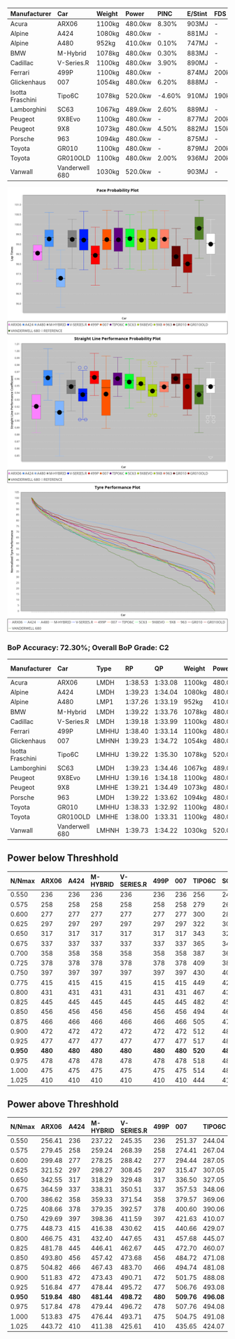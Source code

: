 | Manufacturer     | Car            | Weight | Power   | PINC    | E/Stint | FDS     |
|:-|:-|:-|:-|:-|:-|:-|
| Acura            | ARX06          | 1100kg | 480.0kw | 8.30%   | 903MJ   |    -    |
| Alpine           | A424           | 1080kg | 480.0kw |    -    | 881MJ   |    -    |
| Alpine           | A480           | 952kg  | 410.0kw | 0.10%   | 747MJ   |    -    |
| BMW              | M-Hybrid       | 1078kg | 480.0kw | 0.30%   | 883MJ   |    -    |
| Cadillac         | V-Series.R     | 1100kg | 480.0kw | 3.90%   | 890MJ   |    -    |
| Ferrari          | 499P           | 1100kg | 480.0kw |    -    | 874MJ   | 200kph  |
| Glickenhaus      | 007            | 1054kg | 480.0kw | 6.20%   | 888MJ   |    -    |
| Isotta Fraschini | Tipo6C         | 1078kg | 520.0kw | -4.60%  | 910MJ   | 190kph  |
| Lamborghini      | SC63           | 1067kg | 489.0kw | 2.60%   | 889MJ   |    -    |
| Peugeot          | 9X8Evo         | 1100kg | 480.0kw |    -    | 877MJ   | 200kph  |
| Peugeot          | 9X8            | 1073kg | 480.0kw | 4.50%   | 882MJ   | 150kph  |
| Porsche          | 963            | 1094kg | 480.0kw |    -    | 875MJ   |    -    |
| Toyota           | GR010          | 1100kg | 480.0kw |    -    | 879MJ   | 200kph  |
| Toyota           | GR010OLD       | 1100kg | 480.0kw | 2.00%   | 936MJ   | 200kph  |
| Vanwall          | Vanderwell 680 | 1030kg | 520.0kw |    -    | 903MJ   |    -    |

![PACECHART](./IMG/AUTO.png)
![STRAIGHTLINEPERFORMANCECHART](./IMG/AUTO_sp.png)
![TYREPERFORMANCECHART](./IMG/AUTO_tw.png)

### BoP Accuracy: 72.30%; Overall BoP Grade: C2
| Manufacturer     | Car            | Type  | RP      | QP      | Weight | Power¹  | Threshhold | PINC    | Power²   | E/Stint | AVG Vmax  | FDS     | RDLC | L/Stint | BOP-Grade | Model Accuracy | Model Points | Match% | SimDiff |
|:-|:-|:-|:-|:-|:-|:-|:-|:-|:-|:-|:-|:-|:-|:-|:-|:-|:-|:-|:-|
| Acura            | ARX06          | LMDH  | 1:38.53 | 1:33.08 | 1100kg | 480.0kw | 250.0kph   | 8.30%   | 519.80kw |  903MJ  | 304.04kph |    -    | 0.97 | 29      | -D1       | 100.00%        | 996          | 68.13% | ±0.15s  |
| Alpine           | A424           | LMDH  | 1:39.23 | 1:34.04 | 1080kg | 480.0kw | 250.0kph   |    -    | 480.00kw |  881MJ  | 308.49kph |    -    | 0.98 | 29      | +C1       | 100.00%        | 946          | 79.81% | #       |
| Alpine           | A480           | LMP1  | 1:37.26 | 1:33.19 |  952kg | 410.0kw | 250.0kph   | 0.10%   | 410.40kw |  747MJ  | 300.61kph |    -    | 0.98 | 27      | -Ω1       | 97.08%         | 1727         | 14.05% | #       |
| BMW              | M-Hybrid       | LMDH  | 1:39.22 | 1:33.76 | 1078kg | 480.0kw | 250.0kph   | 0.30%   | 481.40kw |  883MJ  | 306.68kph |    -    | 0.98 | 29      | ~A1       | 100.00%        | 1998         | 96.10% | ±0.16s  |
| Cadillac         | V-Series.R     | LMDH  | 1:39.18 | 1:33.99 | 1100kg | 480.0kw | 250.0kph   | 3.90%   | 498.70kw |  890MJ  | 304.88kph |    -    | 0.97 | 29      | +C1       | 98.11%         | 3991         | 79.67% | ±0.05s  |
| Ferrari          | 499P           | LMHHU | 1:38.40 | 1:33.14 | 1100kg | 480.0kw | 250.0kph   |    -    | 480.00kw |  874MJ  | 307.60kph | 200kph  | 0.99 | 29      | -C1       | 98.72%         | 4180         | 76.80% | #       |
| Glickenhaus      | 007            | LMHNH | 1:39.23 | 1:34.72 | 1054kg | 480.0kw | 250.0kph   | 6.20%   | 509.80kw |  888MJ  | 308.52kph |    -    | 0.95 | 29      | +C1       | 94.07%         | 2174         | 77.07% | #       |
| Isotta Fraschini | Tipo6C         | LMHHU | 1:39.22 | 1:35.30 | 1078kg | 520.0kw | 250.0kph   | -4.60%  | 496.10kw |  910MJ  | 311.09kph | 190kph  | 1.02 | 29      | +E1       | 97.73%         | 129          | 58.60% | #       |
| Lamborghini      | SC63           | LMDH  | 1:39.23 | 1:34.46 | 1067kg | 489.0kw | 250.0kph   | 2.60%   | 501.70kw |  889MJ  | 310.27kph |    -    | 1.02 | 29      | +B2       | 100.00%        | 784          | 83.43% | #       |
| Peugeot          | 9X8Evo         | LMHHU | 1:39.16 | 1:34.18 | 1100kg | 480.0kw | 250.0kph   |    -    | 480.00kw |  877MJ  | 306.14kph | 200kph  | 0.96 | 29      | +B2       | 100.00%        | 636          | 84.69% | #       |
| Peugeot          | 9X8            | LMHHE | 1:39.21 | 1:34.49 | 1073kg | 480.0kw | 250.0kph   | 4.50%   | 501.60kw |  882MJ  | 306.77kph | 150kph  | 0.99 | 29      | +B2       | 99.28%         | 4250         | 81.47% | #       |
| Porsche          | 963            | LMDH  | 1:39.22 | 1:33.62 | 1094kg | 480.0kw | 250.0kph   |    -    | 480.00kw |  875MJ  | 305.71kph |    -    | 0.97 | 29      | ~A1       | 99.91%         | 11713        | 97.06% | ±0.08s  |
| Toyota           | GR010          | LMHHU | 1:38.33 | 1:32.92 | 1100kg | 480.0kw | 250.0kph   |    -    | 480.00kw |  879MJ  | 307.20kph | 200kph  | 0.99 | 29      | -C2       | 99.90%         | 3123         | 72.65% | #       |
| Toyota           | GR010OLD       | LMHHE | 1:38.00 | 1:33.31 | 1100kg | 480.0kw | 250.0kph   | 2.00%   | 489.60kw |  936MJ  | 306.25kph | 200kph  | 0.99 | 29      | -Ω1       | 100.00%        | 730          | 49.48% | #       |
| Vanwall          | Vanderwell 680 | LMHNH | 1:39.73 | 1:34.22 | 1030kg | 520.0kw | 0.0kph     |    -    | 520.00kw |  903MJ  | 311.64kph |    -    | 1.02 | 30      | +D1       | 95.99%         | 527          | 65.43% | #       |

## Power below Threshhold
| N/Nmax    | ARX06   | A424    | M-HYBRID | V-SERIES.R | 499P    | 007     | TIPO6C  | SC63    | 9X8EVO  | 9X8     | 963     | GR010   | GR010OLD | VANDERWELL 680 | ​     | RPM      | A480       |
|:-|:-|:-|:-|:-|:-|:-|:-|:-|:-|:-|:-|:-|:-|:-|:-|:-|:-|
|  0.550    |  236    |  236    |  236     |  236       |  236    |  236    |  256    |  241    |  236    |  236    |  236    |  236    |  236     |  256           |  ​    |   --     |  0.00      |
|  0.575    |  258    |  258    |  258     |  258       |  258    |  258    |  279    |  263    |  258    |  258    |  258    |  258    |  258     |  279           |  ​    |   --     |  0.00      |
|  0.600    |  277    |  277    |  277     |  277       |  277    |  277    |  300    |  282    |  277    |  277    |  277    |  277    |  277     |  300           |  ​    |   --     |  0.00      |
|  0.625    |  297    |  297    |  297     |  297       |  297    |  297    |  322    |  302    |  297    |  297    |  297    |  297    |  297     |  322           |  ​    |   --     |  0.00      |
|  0.650    |  317    |  317    |  317     |  317       |  317    |  317    |  343    |  323    |  317    |  317    |  317    |  317    |  317     |  343           |  ​    |   --     |  0.00      |
|  0.675    |  337    |  337    |  337     |  337       |  337    |  337    |  365    |  343    |  337    |  337    |  337    |  337    |  337     |  365           |  ​    |   --     |  0.00      |
|  0.700    |  358    |  358    |  358     |  358       |  358    |  358    |  387    |  364    |  358    |  358    |  358    |  358    |  358     |  387           |  ​    |   --     |  0.00      |
|  0.725    |  378    |  378    |  378     |  378       |  378    |  378    |  409    |  385    |  378    |  378    |  378    |  378    |  378     |  409           |  ​    |   --     |  0.00      |
|  0.750    |  397    |  397    |  397     |  397       |  397    |  397    |  430    |  404    |  397    |  397    |  397    |  397    |  397     |  430           |  ​    |   --     |  0.00      |
|  0.775    |  415    |  415    |  415     |  415       |  415    |  415    |  449    |  423    |  415    |  415    |  415    |  415    |  415     |  449           |  ​    |  5000    |  241.11    |
|  0.800    |  431    |  431    |  431     |  431       |  431    |  431    |  467    |  439    |  431    |  431    |  431    |  431    |  431     |  467           |  ​    |  5500    |  284.12    |
|  0.825    |  445    |  445    |  445     |  445       |  445    |  445    |  482    |  454    |  445    |  445    |  445    |  445    |  445     |  482           |  ​    |  6000    |  318.14    |
|  0.850    |  456    |  456    |  456     |  456       |  456    |  456    |  494    |  465    |  456    |  456    |  456    |  456    |  456     |  494           |  ​    |  6500    |  359.16    |
|  0.875    |  466    |  466    |  466     |  466       |  466    |  466    |  505    |  475    |  466    |  466    |  466    |  466    |  466     |  505           |  ​    |  7000    |  401.18    |
|  0.900    |  472    |  472    |  472     |  472       |  472    |  472    |  512    |  481    |  472    |  472    |  472    |  472    |  472     |  512           |  ​    |  7500    |  411.18    |
|  0.925    |  477    |  477    |  477     |  477       |  477    |  477    |  517    |  486    |  477    |  477    |  477    |  477    |  477     |  517           |  ​    |  8000    |  407.18    |
| **0.950** | **480** | **480** | **480**  | **480**    | **480** | **480** | **520** | **489** | **480** | **480** | **480** | **480** | **480**  | **520**        | **​** | **8500** | **410.18** |
|  0.975    |  478    |  478    |  478     |  478       |  478    |  478    |  518    |  487    |  478    |  478    |  478    |  478    |  478     |  518           |  ​    |  9000    |  205.09    |
|  1.000    |  475    |  475    |  475     |  475       |  475    |  475    |  514    |  484    |  475    |  475    |  475    |  475    |  475     |  514           |  ​    |   --     |  0.00      |
|  1.025    |  410    |  410    |  410     |  410       |  410    |  410    |  444    |  418    |  410    |  410    |  410    |  410    |  410     |  444           |  ​    |   --     |  0.00      |

## Power above Threshhold
| N/Nmax    | ARX06      | A424    | M-HYBRID   | V-SERIES.R | 499P    | 007        | TIPO6C     | SC63       | 9X8EVO  | 9X8        | 963     | GR010   | GR010OLD   | VANDERWELL 680 | ​     | RPM      | A480       |
|:-|:-|:-|:-|:-|:-|:-|:-|:-|:-|:-|:-|:-|:-|:-|:-|:-|:-|
|  0.550    |  256.41    |  236    |  237.22    |  245.35    |  236    |  251.37    |  244.04    |  247.35    |  236    |  247.30    |  236    |  236    |  241.30    |  256           |  ​    |   --     |  0.00      |
|  0.575    |  279.45    |  258    |  259.24    |  268.39    |  258    |  274.41    |  267.04    |  270.38    |  258    |  270.32    |  258    |  258    |  263.32    |  279           |  ​    |   --     |  0.00      |
|  0.600    |  299.48    |  277    |  278.25    |  288.42    |  277    |  294.44    |  287.05    |  290.41    |  277    |  290.35    |  277    |  277    |  282.35    |  300           |  ​    |   --     |  0.00      |
|  0.625    |  321.52    |  297    |  298.27    |  308.45    |  297    |  315.47    |  307.05    |  310.44    |  297    |  310.37    |  297    |  297    |  302.37    |  322           |  ​    |   --     |  0.00      |
|  0.650    |  342.55    |  317    |  318.29    |  329.48    |  317    |  336.50    |  327.05    |  331.47    |  317    |  331.40    |  317    |  317    |  323.40    |  343           |  ​    |   --     |  0.00      |
|  0.675    |  364.59    |  337    |  338.31    |  350.51    |  337    |  357.53    |  348.06    |  352.50    |  337    |  352.42    |  337    |  337    |  343.42    |  365           |  ​    |   --     |  0.00      |
|  0.700    |  386.62    |  358    |  359.33    |  371.54    |  358    |  379.57    |  369.06    |  373.53    |  358    |  373.45    |  358    |  358    |  364.45    |  387           |  ​    |   --     |  0.00      |
|  0.725    |  408.66    |  378    |  379.35    |  392.57    |  378    |  400.60    |  390.06    |  394.56    |  378    |  394.47    |  378    |  378    |  385.47    |  409           |  ​    |   --     |  0.00      |
|  0.750    |  429.69    |  397    |  398.36    |  411.59    |  397    |  421.63    |  410.07    |  414.59    |  397    |  414.50    |  397    |  397    |  404.50    |  430           |  ​    |   --     |  0.00      |
|  0.775    |  448.73    |  415    |  416.38    |  430.62    |  415    |  440.66    |  429.07    |  433.62    |  415    |  433.52    |  415    |  415    |  423.52    |  449           |  ​    |  5000    |  241.11    |
|  0.800    |  466.75    |  431    |  432.40    |  447.65    |  431    |  457.68    |  445.07    |  450.64    |  431    |  450.54    |  431    |  431    |  439.54    |  467           |  ​    |  5500    |  284.12    |
|  0.825    |  481.78    |  445    |  446.41    |  462.67    |  445    |  472.70    |  460.07    |  465.66    |  445    |  465.56    |  445    |  445    |  454.56    |  482           |  ​    |  6000    |  318.14    |
|  0.850    |  493.80    |  456    |  457.42    |  473.68    |  456    |  484.72    |  471.08    |  476.68    |  456    |  476.57    |  456    |  456    |  465.57    |  494           |  ​    |  6500    |  359.16    |
|  0.875    |  504.82    |  466    |  467.43    |  483.70    |  466    |  494.74    |  481.08    |  486.69    |  466    |  486.58    |  466    |  466    |  475.58    |  505           |  ​    |  7000    |  401.18    |
|  0.900    |  511.83    |  472    |  473.43    |  490.71    |  472    |  501.75    |  488.08    |  493.70    |  472    |  493.59    |  472    |  472    |  481.59    |  512           |  ​    |  7500    |  411.18    |
|  0.925    |  516.84    |  477    |  478.44    |  495.72    |  477    |  506.76    |  493.08    |  498.71    |  477    |  498.60    |  477    |  477    |  486.60    |  517           |  ​    |  8000    |  407.18    |
| **0.950** | **519.84** | **480** | **481.44** | **498.72** | **480** | **509.76** | **496.08** | **501.71** | **480** | **501.60** | **480** | **480** | **489.60** | **520**        | **​** | **8500** | **410.18** |
|  0.975    |  517.84    |  478    |  479.44    |  496.72    |  478    |  507.76    |  494.08    |  499.71    |  478    |  499.60    |  478    |  478    |  487.60    |  518           |  ​    |  9000    |  205.09    |
|  1.000    |  513.83    |  475    |  476.44    |  493.71    |  475    |  504.75    |  491.08    |  496.71    |  475    |  496.59    |  475    |  475    |  484.59    |  514           |  ​    |   --     |  0.00      |
|  1.025    |  443.72    |  410    |  411.38    |  425.61    |  410    |  435.65    |  424.07    |  428.61    |  410    |  428.51    |  410    |  410    |  418.51    |  444           |  ​    |   --     |  0.00      |
